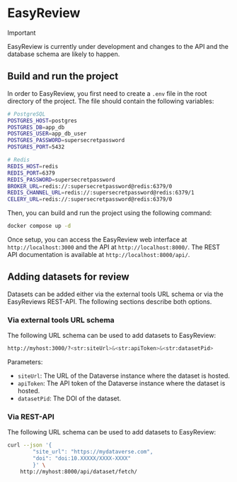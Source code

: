 # EasyReview

> [!IMPORTANT]
> EasyReview is currently under development and changes to the API and the database schema are likely to happen.

## Build and run the project

In order to EasyReview, you first need to create a `.env` file in the root directory of the project. The file should contain the following variables:

```bash
# PostgreSQL
POSTGRES_HOST=postgres
POSTGRES_DB=app_db
POSTGRES_USER=app_db_user
POSTGRES_PASSWORD=supersecretpassword
POSTGRES_PORT=5432

# Redis
REDIS_HOST=redis
REDIS_PORT=6379
REDIS_PASSWORD=supersecretpassword
BROKER_URL=redis://:supersecretpassword@redis:6379/0
REDIS_CHANNEL_URL=redis://:supersecretpassword@redis:6379/1
CELERY_URL=redis://:supersecretpassword@redis:6379/0

```

Then, you can build and run the project using the following command:

```bash
docker compose up -d
```

Once setup, you can access the EasyReview web interface at `http://localhost:3000` and the API at `http://localhost:8000/`. The REST API documentation is available at `http://localhost:8000/api/`.

## Adding datasets for review

Datasets can be added either via the external tools URL schema or via the EasyReviews REST-API. The following sections describe both options.

### Via external tools URL schema

The following URL schema can be used to add datasets to EasyReview:

```bash
http://myhost:3000/?<str:siteUrl>&<str:apiToken>&<str:datasetPid>
```

Parameters:

- `siteUrl`: The URL of the Dataverse instance where the dataset is hosted.
- `apiToken`: The API token of the Dataverse instance where the dataset is hosted.
- `datasetPid`: The DOI of the dataset.

### Via REST-API

The following URL schema can be used to add datasets to EasyReview:

```bash
curl --json '{
        "site_url": "https://mydataverse.com",
        "doi": "doi:10.XXXXX/XXXX-XXXX"
        }' \
    http://myhost:8000/api/dataset/fetch/
```